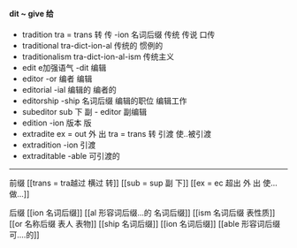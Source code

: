 #### dit ~ give 给

- tradition tra = trans 转 传 -ion 名词后缀 传统 传说 口传
- traditional tra-dict-ion-al  传统的 惯例的
- traditionalism tra-dict-ion-al-ism 传统主义
- edit e加强语气 -dit 编辑
- editor -or 编者 编辑
- editorial  -ial 编辑的 编者的
- editorship  -ship 名词后缀 编辑的职位 编辑工作
- subeditor sub 下 副 - editor 副编辑
- edition -ion 版本 版
- extradite ex = out 外 出 tra = trans 转 引渡  使..被引渡
- extradition -ion 引渡
- extraditable -able 可引渡的
---
前缀
[[trans  = tra越过 横过 转]]
[[sub  = sup 副 下]]
[[ex  = ec 超出 外 出 使... 做...]]

后缀
[[ion  名词后缀]]
[[al 形容词后缀...的 名词后缀]]
[[ism 名词后缀 表性质]]
[[or 名称后缀 表人 表物]]
[[ship 名词后缀]]
[[ion  名词后缀]]
[[able  形容词后缀 可....的]]